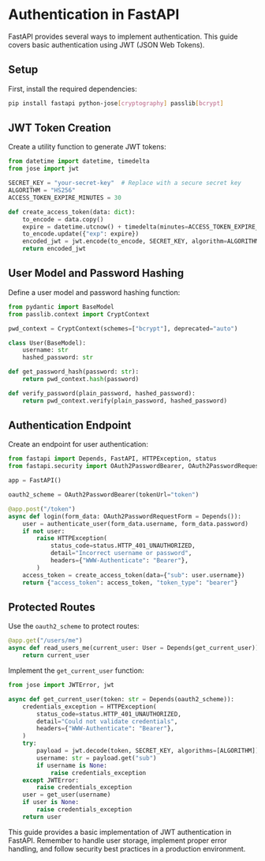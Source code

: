 # Authentication in FastAPI #

FastAPI provides several ways to implement authentication. This guide covers basic authentication using JWT (JSON Web Tokens).

## Setup #

First, install the required dependencies:

```bash
pip install fastapi python-jose[cryptography] passlib[bcrypt]
```

## JWT Token Creation #

Create a utility function to generate JWT tokens:

```python
from datetime import datetime, timedelta
from jose import jwt

SECRET_KEY = "your-secret-key"  # Replace with a secure secret key
ALGORITHM = "HS256"
ACCESS_TOKEN_EXPIRE_MINUTES = 30

def create_access_token(data: dict):
    to_encode = data.copy()
    expire = datetime.utcnow() + timedelta(minutes=ACCESS_TOKEN_EXPIRE_MINUTES)
    to_encode.update({"exp": expire})
    encoded_jwt = jwt.encode(to_encode, SECRET_KEY, algorithm=ALGORITHM)
    return encoded_jwt
```

## User Model and Password Hashing #

Define a user model and password hashing function:

```python
from pydantic import BaseModel
from passlib.context import CryptContext

pwd_context = CryptContext(schemes=["bcrypt"], deprecated="auto")

class User(BaseModel):
    username: str
    hashed_password: str

def get_password_hash(password: str):
    return pwd_context.hash(password)

def verify_password(plain_password, hashed_password):
    return pwd_context.verify(plain_password, hashed_password)
```

## Authentication Endpoint #

Create an endpoint for user authentication:

```python
from fastapi import Depends, FastAPI, HTTPException, status
from fastapi.security import OAuth2PasswordBearer, OAuth2PasswordRequestForm

app = FastAPI()

oauth2_scheme = OAuth2PasswordBearer(tokenUrl="token")

@app.post("/token")
async def login(form_data: OAuth2PasswordRequestForm = Depends()):
    user = authenticate_user(form_data.username, form_data.password)
    if not user:
        raise HTTPException(
            status_code=status.HTTP_401_UNAUTHORIZED,
            detail="Incorrect username or password",
            headers={"WWW-Authenticate": "Bearer"},
        )
    access_token = create_access_token(data={"sub": user.username})
    return {"access_token": access_token, "token_type": "bearer"}
```

## Protected Routes #

Use the `oauth2_scheme` to protect routes:

```python
@app.get("/users/me")
async def read_users_me(current_user: User = Depends(get_current_user)):
    return current_user
```

Implement the `get_current_user` function:

```python
from jose import JWTError, jwt

async def get_current_user(token: str = Depends(oauth2_scheme)):
    credentials_exception = HTTPException(
        status_code=status.HTTP_401_UNAUTHORIZED,
        detail="Could not validate credentials",
        headers={"WWW-Authenticate": "Bearer"},
    )
    try:
        payload = jwt.decode(token, SECRET_KEY, algorithms=[ALGORITHM])
        username: str = payload.get("sub")
        if username is None:
            raise credentials_exception
    except JWTError:
        raise credentials_exception
    user = get_user(username)
    if user is None:
        raise credentials_exception
    return user
```

This guide provides a basic implementation of JWT authentication in FastAPI. Remember to handle user storage, implement proper error handling, and follow security best practices in a production environment.
